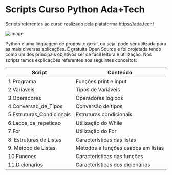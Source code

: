 # Scripts Curso Python Ada+Tech

Scripts referentes ao curso realizado pela plataforma 
https://ada.tech/

![image](https://github.com/PenseJoyce/Scripts_Curso_Python_Ada-Tech/assets/77034969/1f3faa22-d37d-4f2e-bd44-513539888603)

Python é uma linguagem de propósito geral, ou seja, pode ser utilizada para as mais diversas aplicações. É gratuita Open Source e foi projetada tendo como um dos principais objetivos ser de fácil leitura e utilização.
Nos scripts temos explicações referentes aos seguintes conceitos: 

| Script | Conteúdo |
| ------------- | ------------- |
| 1.Programa  | Funções print e input  |
| 2.Variaveis  | Tipos de Variáveis |
| 3.Operadores  | Operadores lógicos | 
| 4.Conversao_de_Tipos  | Conversão de tipos | 
| 5.Estruturas_Condicionais  | Estruturas condicionais |
| 6.Lacos_de_repeticao  | Utilização do While |
| 7.For  | Utilização do For|
| 8. Estruturas de Listas  | Características das listas | 
| 9. Método de Listas  | Métodos e funções usados em listas | 
| 10.Funcoes  | Características das funções |
| 11.Dicionarios  |  Características dos dicionários |
